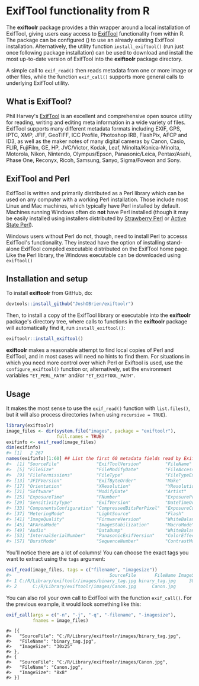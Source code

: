 <!-- README.md is generated from README.Rmd. Please edit that file -->



# ExifTool functionality from R

The **exiftoolr** package provides a thin wrapper around a local
installation of ExifTool, giving users easy access to
[ExifTool][ExifTool-home] functionality from within R. The package can
be configured () to use an already existing ExifTool
installation. Alternatively, the utility function `install_exiftool()`
(run just once following package installation) can be used to download
and install the most up-to-date version of ExifTool into the
**exiftoolr** package directory.

A simple call to `exif_read()` then reads metadata from one or more
image or other files, while the function `exif_call()` supports more
general calls to underlying ExifTool utility.


## What is ExifTool?

Phil Harvey's [ExifTool][ExifTool-home] is an excellent and
comprehensive open source utility for reading, writing and editing
meta information in a wide variety of files. ExifTool supports many
different metadata formats including EXIF, GPS, IPTC, XMP, JFIF,
GeoTIFF, ICC Profile, Photoshop IRB, FlashPix, AFCP and ID3, as well
as the maker notes of many digital cameras by Canon, Casio, FLIR,
FujiFilm, GE, HP, JVC/Victor, Kodak, Leaf, Minolta/Konica-Minolta,
Motorola, Nikon, Nintendo, Olympus/Epson, Panasonic/Leica,
Pentax/Asahi, Phase One, Reconyx, Ricoh, Samsung, Sanyo, Sigma/Foveon
and Sony.


## ExifTool and Perl

ExifTool is written and primarily distributed as a Perl library which
can be used on any computer with a working Perl installation. Those
include most Linux and Mac machines, which typically have Perl
installed by default. Machines running Windows often do **not** have
Perl installed (though it may be easily installed using installers
distributed by [Strawberry Perl][Strawberry-Perl] or [Active State
Perl][ActiveState-Perl]).

Windows users without Perl do not, though, need to install Perl to
accesss ExifTool's functionality. They instead have the option of
installing stand-alone ExifTool compiled executable distributed on the
ExifTool home page. Like the Perl library, the Windows executable can
be downloaded using `exiftool()`


## Installation and setup

To install **exiftoolr** from GitHub, do:


```r
devtools::install_github("JoshOBrien/exiftoolr")
```

Then, to install a copy of the ExifTool library or executable into the
**exiftoolr** package's directory tree, where calls to functions in
the **exiftoolr** package will automatically find it, run
`install_exiftool()`:


```r
exiftoolr::install_exiftool()
```

**exiftoolr** makes a reasonable attempt to find local copies of Perl
and ExifTool, and in most cases will need no hints to find them. For
situations in which you need more control over which Perl or Exiftool
is used, use the `configure_exiftool()` function or, alternatively,
set the environment variables `"ET_PERL_PATH"` and/or
`"ET_EXIFTOOL_PATH"`.


## Usage

It makes the most sense to use the `exif_read()` function with
`list.files()`, but it will also process directories (when using
`recursive = TRUE`).


```r
library(exiftoolr)
image_files <- dir(system.file("images", package = "exiftoolr"), 
                   full.names = TRUE)
exifinfo <- exif_read(image_files)
dim(exifinfo)
#> [1]   2 267
names(exifinfo)[1:60] ## List the first 60 metadata fields read by ExifTool
#>  [1] "SourceFile"              "ExifToolVersion"         "FileName"                "Directory"              
#>  [5] "FileSize"                "FileModifyDate"          "FileAccessDate"          "FileCreateDate"         
#>  [9] "FilePermissions"         "FileType"                "FileTypeExtension"       "MIMEType"               
#> [13] "JFIFVersion"             "ExifByteOrder"           "Make"                    "Model"                  
#> [17] "Orientation"             "XResolution"             "YResolution"             "ResolutionUnit"         
#> [21] "Software"                "ModifyDate"              "Artist"                  "YCbCrPositioning"       
#> [25] "ExposureTime"            "FNumber"                 "ExposureProgram"         "ISO"                    
#> [29] "SensitivityType"         "ExifVersion"             "DateTimeOriginal"        "CreateDate"             
#> [33] "ComponentsConfiguration" "CompressedBitsPerPixel"  "ExposureCompensation"    "MaxApertureValue"       
#> [37] "MeteringMode"            "LightSource"             "Flash"                   "FocalLength"            
#> [41] "ImageQuality"            "FirmwareVersion"         "WhiteBalance"            "FocusMode"              
#> [45] "AFAreaMode"              "ImageStabilization"      "MacroMode"               "ShootingMode"           
#> [49] "Audio"                   "DataDump"                "WhiteBalanceBias"        "FlashBias"              
#> [53] "InternalSerialNumber"    "PanasonicExifVersion"    "ColorEffect"             "TimeSincePowerOn"       
#> [57] "BurstMode"               "SequenceNumber"          "ContrastMode"            "NoiseReduction"
```

You'll notice there are a lot of columns! You can choose the exact
tags you want to extract using the `tags` argument:


```r
exif_read(image_files, tags = c("filename", "imagesize"))
#>                                     SourceFile       FileName ImageSize
#> 1 C:/R/Library/exiftoolr/images/binary_tag.jpg binary_tag.jpg     30x25
#> 2      C:/R/Library/exiftoolr/images/Canon.jpg      Canon.jpg       8x8
```

You can also roll your own call to ExifTool with the function
`exif_call()`. For the previous example, it would look something like
this:


```r
exif_call(args = c("-n", "-j", "-q", "-filename", "-imagesize"),
          fnames = image_files)
```


```
#> [{
#>   "SourceFile": "C:/R/Library/exiftoolr/images/binary_tag.jpg",
#>   "FileName": "binary_tag.jpg",
#>   "ImageSize": "30x25"
#> },
#> {
#>   "SourceFile": "C:/R/Library/exiftoolr/images/Canon.jpg",
#>   "FileName": "Canon.jpg",
#>   "ImageSize": "8x8"
#> }]
```




[ExifTool-home]: http://www.sno.phy.queensu.ca/%7Ephil/exiftool/
[Strawberry-Perl]: http://www.strawberryperl.com/
[ActiveState-Perl]: https://www.activestate.com/activeperl/downloads
